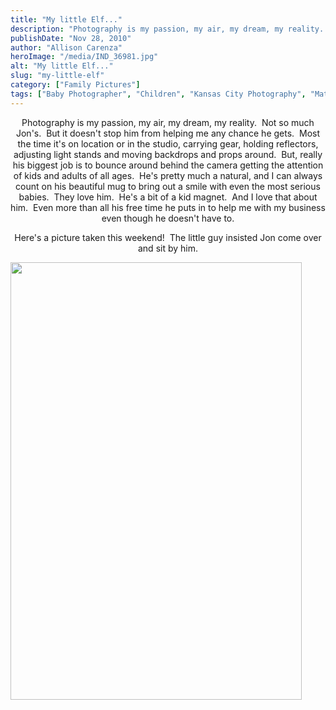 ```yaml
---
title: "My little Elf..."
description: "Photography is my passion, my air, my dream, my reality.  Not so much Jon&apos;s.  But it doesn&apos;t stop him from "
publishDate: "Nov 28, 2010"
author: "Allison Carenza"
heroImage: "/media/IND_36981.jpg"
alt: "My little Elf..."
slug: "my-little-elf"
category: ["Family Pictures"]
tags: ["Baby Photographer", "Children", "Kansas City Photography", "Maternity Photography"]
---
```


<p style="text-align: center;">Photography is my passion, my air, my dream, my reality.  Not so much Jon&apos;s.  But it doesn&apos;t stop him from helping me any chance he gets.  Most the time it&apos;s on location or in the studio, carrying gear, holding reflectors, adjusting light stands and moving backdrops and props around.  But, really his biggest job is to bounce around behind the camera getting the attention of kids and adults of all ages.  He&apos;s pretty much a natural, and I can always count on his beautiful mug to bring out a smile with even the most serious babies.  They love him.  He&apos;s a bit of a kid magnet.  And I love that about him.  Even more than all his free time he puts in to help me with my business even though he doesn&apos;t have to.</p>
<p style="text-align: center;">Here&apos;s a picture taken this weekend!  The little guy insisted Jon come over and sit by him.</p>
<p><a rel="attachment wp-att-1826" href="http://www.allisoncarenza.com/archives/1824/ind_3698-2"><img class="aligncenter size-full wp-image-1826" title="IND_3698" src="/media/IND_36981.jpg" alt="" width="466" height="700" srcset="/media/IND_36981.jpg 466w, /media/IND_36981-200x300.jpg 200w" sizes="(max-width: 466px) 100vw, 466px" /></a></p>
